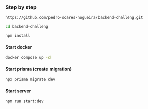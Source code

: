 ### Step by step

```sh
https://github.com/pedro-soares-nogueira/backend-challeng.git
```

```sh
cd backend-challeng
```

```sh
npm install
```

#### Start docker

```sh
docker compose up -d
```

#### Start prisma (create migration)

```sh
npx prisma migrate dev
```

#### Start server

```sh
npm run start:dev
```

<!--

{
	[
        "name": "John Doe",
        "governmentId": 11111111111,
        "email": "johndoe@kanastra.com.br",
        "debtAmount": 1000000.0,
        "debtDueDate": "2022-10-12",
        "debtID": "12,1adb6ccf-ff16-467f-bea7-5f05d494280f"
    ],
    [
        "name": "John Doe 2",
        "governmentId": 2222222222,
        "email": "johndoe2@kanastra.com.br",
        "debtAmount": 2000000.0,
        "debtDueDate": "2022-10-22",
        "debtID": "15,1adb6ccf-ff16-467f-bea7-5f05d494280f"
    ]
}

-->
